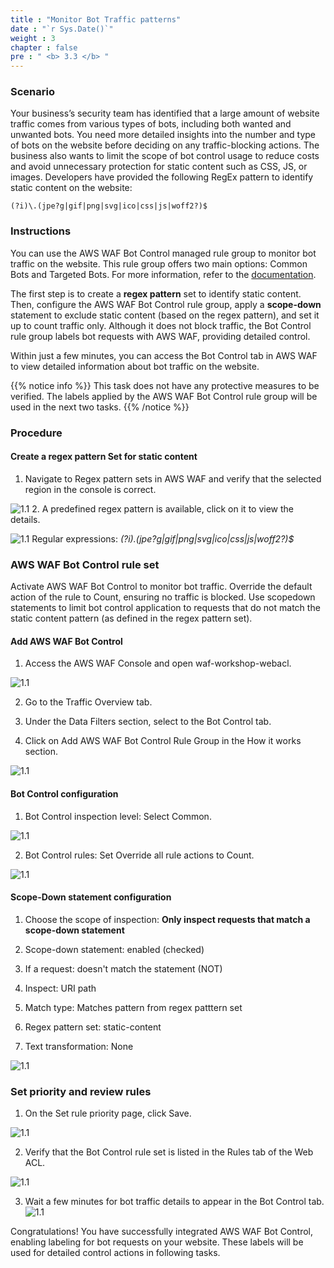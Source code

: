 ```yaml
---
title : "Monitor Bot Traffic patterns"
date : "`r Sys.Date()`"
weight : 3
chapter : false
pre : " <b> 3.3 </b> "
---
```


### Scenario
Your business’s security team has identified that a large amount of website traffic comes from various types of bots, including both wanted and unwanted bots. You need more detailed insights into the number and type of bots on the website before deciding on any traffic-blocking actions. The business also wants to limit the scope of bot control usage to reduce costs and avoid unnecessary protection for static content such as CSS, JS, or images. Developers have provided the following RegEx pattern to identify static content on the website:

```(?i)\.(jpe?g|gif|png|svg|ico|css|js|woff2?)$```

### Instructions

You can use the AWS WAF Bot Control managed rule group to monitor bot traffic on the website. This rule group offers two main options: Common Bots and Targeted Bots. For more information, refer to the [documentation](https://docs.aws.amazon.com/waf/latest/developerguide/waf-bot-control.html).

The first step is to create a **regex pattern** set to identify static content. Then, configure the AWS WAF Bot Control rule group, apply a **scope-down** statement to exclude static content (based on the regex pattern), and set it up to count traffic only. Although it does not block traffic, the Bot Control rule group labels bot requests with AWS WAF, providing detailed control.

Within just a few minutes, you can access the Bot Control tab in AWS WAF to view detailed information about bot traffic on the website.

{{% notice info %}}
This task does not have any protective measures to be verified. The labels applied by the AWS WAF Bot Control rule group will be used in the next two tasks.
{{% /notice %}}


### Procedure
#### Create a regex pattern Set for static content

1. Navigate to Regex pattern sets in AWS WAF and verify that the selected region in the console is correct.

![1.1](/images/3/3/regrex_s1.png)
2. A predefined regex pattern is available, click on it to view the details.

![1.1](/images/3/3/regrex_s3.png)
Regular expressions: *(?i)\.(jpe?g|gif|png|svg|ico|css|js|woff2?)$*


### AWS WAF Bot Control rule set
Activate AWS WAF Bot Control to monitor bot traffic. Override the default action of the rule to Count, ensuring no traffic is blocked. Use scopedown statements to limit bot control application to requests that do not match the static content pattern (as defined in the regex pattern set).


#### Add AWS WAF Bot Control
1. Access the AWS WAF Console and open waf-workshop-webacl.

![1.1](/images/3/3/start_s1.png)

2. Go to the Traffic Overview tab.


3. Under the Data Filters section, select to the Bot Control tab.
4. Click on Add AWS WAF Bot Control Rule Group in the How it works section.

![1.1](/images/3/3/regrex_s3.png)
#### Bot Control configuration
1. Bot Control inspection level: Select Common.

![1.1](/images/3/3/bot_s1.png)

2. Bot Control rules: Set Override all rule actions to Count.

![1.1](/images/3/3/bot_s2.png)
#### Scope-Down statement configuration
1. Choose the scope of inspection: **Only inspect requests that match a scope-down statement**

2. Scope-down statement: enabled (checked)


3. If a request: doesn't match the statement (NOT)

4. Inspect: URI path

5. Match type: Matches pattern from regex patttern set

6. Regex pattern set: static-content

7. Text transformation: None 

![1.1](/images/3/3/scope_s1.png)

### Set priority and review rules
1. On the Set rule priority page, click Save.

![1.1](/images/3/3/prio_s1.png)

2. Verify that the Bot Control rule set is listed in the Rules tab of the Web ACL.

![1.1](/images/3/3/prio_s2.png)

3. Wait a few minutes for bot traffic details to appear in the Bot Control tab.
![1.1](/images/3/3/prio_s3.png)

Congratulations! You have successfully integrated AWS WAF Bot Control, enabling labeling for bot requests on your website. These labels will be used for detailed control actions in following tasks.

